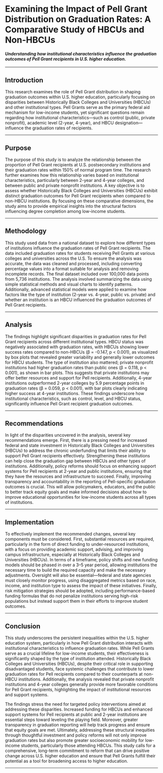 # **Examining the Impact of Pell Grant Distribution on Graduation Rates: A Comparative Study of HBCUs and Non-HBCUs**

#### *Understanding how institutional characteristics influence the graduation outcomes of Pell Grant recipients in U.S. higher education.*

---

## **Introduction**
This research examines the role of Pell Grant distribution in shaping graduation outcomes within U.S. higher education, particularly focusing on disparities between Historically Black Colleges and Universities (HBCUs) and other institutional types. Pell Grants serve as the primary federal aid mechanism for low-income students, yet significant questions remain regarding how institutional characteristics—such as control (public, private nonprofit), academic level (2-year, 4-year), and HBCU designation—influence the graduation rates of recipients.

---

## **Purpose**
The purpose of this study is to analyze the relationship between the proportion of Pell Grant recipients at U.S. postsecondary institutions and their graduation rates within 150% of normal program time. The research further examines how this relationship varies based on institutional characteristics, particularly between 2-year and 4-year colleges, and between public and private nonprofit institutions. A key objective is to assess whether Historically Black Colleges and Universities (HBCUs) exhibit distinct graduation outcomes for Pell Grant recipients when compared to non-HBCU institutions. By focusing on these comparative dimensions, the study aims to provide empirical insights into the structural factors influencing degree completion among low-income students.

---

## **Methodology**
This study used data from a national dataset to explore how different types of institutions influence the graduation rates of Pell Grant recipients. The data included graduation rates for students receiving Pell Grants at various colleges and universities across the U.S. To ensure the analysis was accurate, the data was cleaned and processed, including converting percentage values into a format suitable for analysis and removing incomplete records. The final dataset included over 100,000 data points from 5,736 institutions. The analysis involved summarizing the data using simple statistical methods and visual charts to identify patterns. Additionally, advanced statistical models were applied to examine how factors like the type of institution (2-year vs. 4-year, public vs. private) and whether an institution is an HBCU influenced the graduation outcomes of Pell Grant recipients.

---

## **Analysis**
The findings highlight significant disparities in graduation rates for Pell Grant recipients across different institutional types. HBCU status was negatively associated with graduation rates, with HBCUs showing lower success rates compared to non-HBCUs (β = -0.147, p < 0.001), as visualized by box plots that revealed greater variability and generally lower outcomes for HBCU students. The type of institution also mattered; private nonprofit institutions had higher graduation rates than public ones (β = 0.118, p < 0.001), as shown in bar plots. This suggests that private institutions may offer better resources and support for Pell recipients. Additionally, 4-year institutions outperformed 2-year colleges by 5.9 percentage points in graduation rates (β = 0.059, p < 0.001), with bar plots clearly indicating higher success at 4-year institutions. These findings underscore how institutional characteristics, such as control, level, and HBCU status, significantly influence Pell Grant recipient graduation outcomes.

---

## **Recommendations**

In light of the disparities uncovered in the analysis, several key recommendations emerge. First, there is a pressing need for increased federal and state investment in Historically Black Colleges and Universities (HBCUs) to address the chronic underfunding that limits their ability to support Pell Grant recipients effectively. Strengthening these institutions can help close the graduation gap between HBCUs and other types of institutions. Additionally, policy reforms should focus on enhancing support systems for Pell recipients at 2-year and public institutions, ensuring that they have the resources and infrastructure to succeed. Finally, improving transparency and accountability in the reporting of Pell-specific graduation outcomes is crucial. This will allow policymakers, educators, and the public to better track equity goals and make informed decisions about how to improve educational opportunities for low-income students across all types of institutions.

---

## **Implementation**
To effectively implement the recommended changes, several key components must be considered. First, substantial resources are required, particularly in the form of direct funding to under-resourced institutions, with a focus on providing academic support, advising, and improving campus infrastructure, especially at Historically Black Colleges and Universities (HBCUs). In terms of a timeframe, policy shifts and new funding models should be phased in over a 3–5 year period, allowing institutions the necessary time to build the required capacity and make the necessary adjustments. Oversight will also be essential—federal and state agencies must closely monitor progress, using disaggregated metrics based on race, income, and institution type to assess the impact of these initiatives. Finally, risk mitigation strategies should be adopted, including performance-based funding formulas that do not penalize institutions serving high-risk populations but instead support them in their efforts to improve student outcomes.

---

## **Conclusion**
This study underscores the persistent inequalities within the U.S. higher education system, particularly in how Pell Grant distribution interacts with institutional characteristics to influence graduation rates. While Pell Grants serve as a crucial lifeline for low-income students, their effectiveness is significantly shaped by the type of institution attended. Historically Black Colleges and Universities (HBCUs), despite their critical role in supporting disadvantaged students, face systemic challenges that contribute to lower graduation rates for Pell recipients compared to their counterparts at non-HBCU institutions. Additionally, the analysis revealed that private nonprofit institutions and 4-year colleges generally provide more favorable conditions for Pell Grant recipients, highlighting the impact of institutional resources and support systems.

The findings stress the need for targeted policy interventions aimed at addressing these disparities. Increased funding for HBCUs and enhanced support systems for Pell recipients at public and 2-year institutions are essential steps toward leveling the playing field. Moreover, greater transparency in graduation reporting will help track progress and ensure that equity goals are met. Ultimately, addressing these structural inequities through thoughtful investment and policy reforms will not only improve graduation rates but also promote greater socioeconomic mobility for low-income students, particularly those attending HBCUs. This study calls for a comprehensive, long-term commitment to reform that can drive positive change across U.S. higher education and ensure that Pell Grants fulfill their potential as a tool for broadening access to higher education.

---

